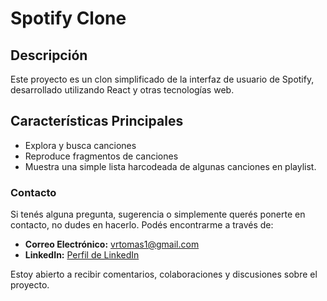# Spotify Clone


## Descripción

Este proyecto es un clon simplificado de la interfaz de usuario de Spotify, desarrollado utilizando React y otras tecnologías web.

## Características Principales

- Explora y busca canciones
- Reproduce fragmentos de canciones
- Muestra una simple lista harcodeada de algunas canciones en playlist.

### Contacto

Si tenés alguna pregunta, sugerencia o simplemente querés ponerte en contacto, no dudes en hacerlo. Podés encontrarme a través de:

- **Correo Electrónico:** [vrtomas1@gmail.com](mailto:tu@email.com)
- **LinkedIn:** [Perfil de LinkedIn](https://www.linkedin.com/in/tom%C3%A1s-valentino-real-385281147/)


Estoy abierto a recibir comentarios, colaboraciones y discusiones sobre el proyecto. 
